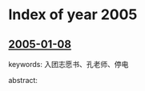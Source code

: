 Index of year 2005
==================

## [2005-01-08](./2005-01-08.md)
keywords: 入团志愿书、孔老师、停电

abstract:
